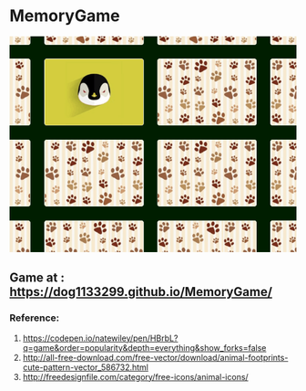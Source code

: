 # MemoryGame

![MemoryGame](src/MemoryGame.png)

## Game at : https://dog1133299.github.io/MemoryGame/

### Reference:
1. https://codepen.io/natewiley/pen/HBrbL?q=game&order=popularity&depth=everything&show_forks=false 
2. http://all-free-download.com/free-vector/download/animal-footprints-cute-pattern-vector_586732.html
3. http://freedesignfile.com/category/free-icons/animal-icons/
